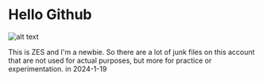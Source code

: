 
# Hello Github

![alt text](![orz](https://github.com/Z-Es-0/Z-Es-0/assets/141395766/14073aa2-3c7a-4c00-a188-5f54c40a8394)
 "Title Text")

This is ZES and I'm a newbie. So there are a lot of junk files on this account that are not used for actual purposes, but more for practice or experimentation. in 2024-1-19
<!---
Z-Es-0/Z-Es-0 is a ✨ special ✨ repository because its `README.md` (this file) appears on your GitHub profile.
You can click the Preview link to take a look at your changes.
--->
